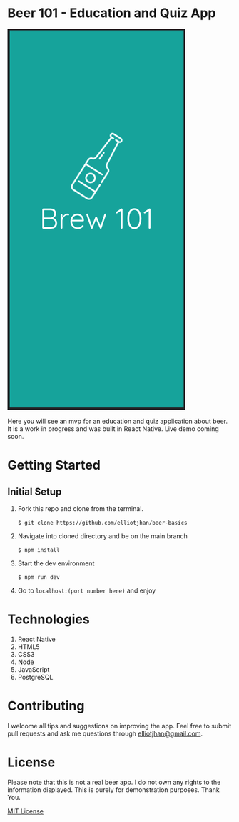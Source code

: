 # Beer 101 - Education and Quiz App

![Image](Brew101.gif)

Here you will see an mvp for an education and quiz application about beer. It is a work in progress and was built in React Native. Live demo coming soon.

# Getting Started

## Initial Setup

1. Fork this repo and clone from the terminal. 

       $ git clone https://github.com/elliotjhan/beer-basics

2. Navigate into cloned directory and be on the main branch

       $ npm install

3. Start the dev environment 
       
       $ npm run dev   

4. Go to `localhost:(port number here)` and enjoy

# Technologies 

1. React Native
2. HTML5
3. CSS3
4. Node
5. JavaScript
6. PostgreSQL 

# Contributing

I welcome all tips and suggestions on improving the app. 
Feel free to submit pull requests and ask me questions through elliotjhan@gmail.com.

# License

Please note that this is not a real beer app.
I do not own any rights to the information displayed.
This is purely for demonstration purposes.
Thank You.

[MIT License](https://opensource.org/licenses/mit-license.php)
